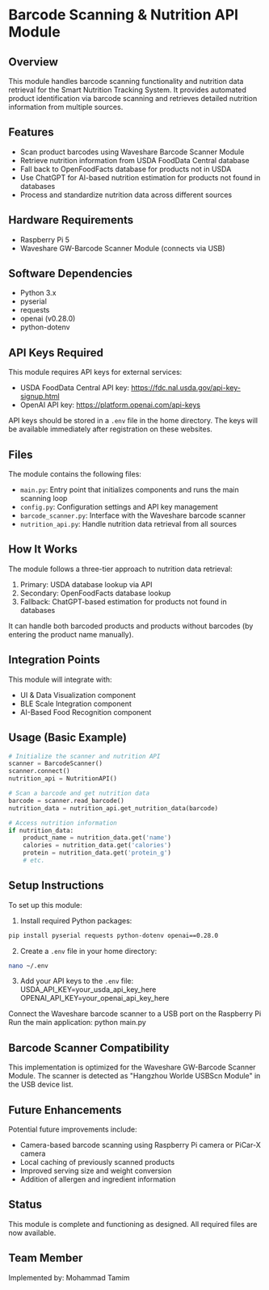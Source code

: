 # Barcode Scanning & Nutrition API Module

## Overview
This module handles barcode scanning functionality and nutrition data retrieval for the Smart Nutrition Tracking System. It provides automated product identification via barcode scanning and retrieves detailed nutrition information from multiple sources.

## Features
- Scan product barcodes using Waveshare Barcode Scanner Module
- Retrieve nutrition information from USDA FoodData Central database
- Fall back to OpenFoodFacts database for products not in USDA
- Use ChatGPT for AI-based nutrition estimation for products not found in databases
- Process and standardize nutrition data across different sources

## Hardware Requirements
- Raspberry Pi 5
- Waveshare GW-Barcode Scanner Module (connects via USB)

## Software Dependencies
- Python 3.x
- pyserial
- requests
- openai (v0.28.0)
- python-dotenv

## API Keys Required
This module requires API keys for external services:
- USDA FoodData Central API key: https://fdc.nal.usda.gov/api-key-signup.html
- OpenAI API key: https://platform.openai.com/api-keys

API keys should be stored in a `.env` file in the home directory. The keys will be available immediately after registration on these websites.

## Files
The module contains the following files:
- `main.py`: Entry point that initializes components and runs the main scanning loop
- `config.py`: Configuration settings and API key management
- `barcode_scanner.py`: Interface with the Waveshare barcode scanner
- `nutrition_api.py`: Handle nutrition data retrieval from all sources

## How It Works
The module follows a three-tier approach to nutrition data retrieval:
1. Primary: USDA database lookup via API
2. Secondary: OpenFoodFacts database lookup
3. Fallback: ChatGPT-based estimation for products not found in databases

It can handle both barcoded products and products without barcodes (by entering the product name manually).

## Integration Points
This module will integrate with:
- UI & Data Visualization component
- BLE Scale Integration component
- AI-Based Food Recognition component

## Usage (Basic Example)

```python
# Initialize the scanner and nutrition API
scanner = BarcodeScanner()
scanner.connect()
nutrition_api = NutritionAPI()

# Scan a barcode and get nutrition data
barcode = scanner.read_barcode()
nutrition_data = nutrition_api.get_nutrition_data(barcode)

# Access nutrition information
if nutrition_data:
    product_name = nutrition_data.get('name')
    calories = nutrition_data.get('calories')
    protein = nutrition_data.get('protein_g')
    # etc.
```
## Setup Instructions
To set up this module:

1. Install required Python packages:
```bash
pip install pyserial requests python-dotenv openai==0.28.0
```
2. Create a `.env` file in your home directory:
```bash
nano ~/.env
```
3. Add your API keys to the `.env` file:
USDA_API_KEY=your_usda_api_key_here
OPENAI_API_KEY=your_openai_api_key_here

Connect the Waveshare barcode scanner to a USB port on the Raspberry Pi
Run the main application:
python main.py

## Barcode Scanner Compatibility
This implementation is optimized for the Waveshare GW-Barcode Scanner Module. The scanner is detected as "Hangzhou Worlde USBScn Module" in the USB device list.

## Future Enhancements
Potential future improvements include:
- Camera-based barcode scanning using Raspberry Pi camera or PiCar-X camera
- Local caching of previously scanned products
- Improved serving size and weight conversion
- Addition of allergen and ingredient information

## Status
This module is complete and functioning as designed. All required files are now available.

## Team Member
Implemented by: Mohammad Tamim
